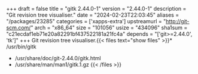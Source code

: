+++
draft = false
title = "gitk 2.44.0-1"
version = "2.44.0-1"
description = "Git revision tree visualiser."
date = "2024-02-23T22:03:45"
aliases = "/packages/23285"
categories = ['xapps-extra']
upstreamurl = "http://git-scm.com/"
arch = "x86_64"
size = "101056"
usize = "434096"
sha1sum = "c21ecdaf1eb71e20a82291bf437522181a21fc4a"
depends = "['git>=2.44.0', 'tk']"
+++
Git revision tree visualiser.{{< files text="show files" >}}* /usr/bin/gitk
* /usr/share/doc/git-2.44.0/gitk.html
* /usr/share/man/man1/gitk.1.gz
{{< /files >}}
